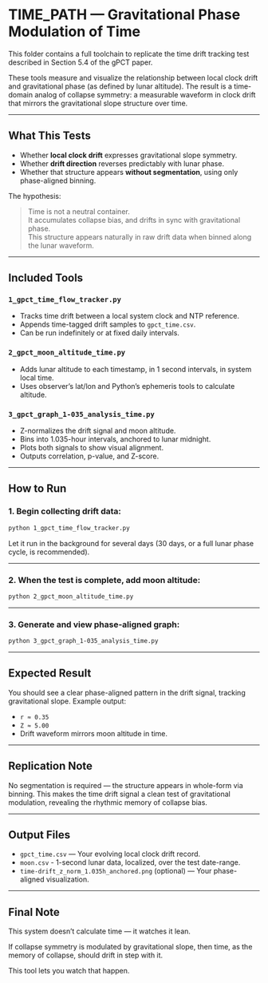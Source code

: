 # TIME_PATH — Gravitational Phase Modulation of Time

This folder contains a full toolchain to replicate the time drift tracking test described in Section 5.4 of the gPCT paper.

These tools measure and visualize the relationship between local clock drift and gravitational phase (as defined by lunar altitude). The result is a time-domain analog of collapse symmetry: a measurable waveform in clock drift that mirrors the gravitational slope structure over time.

---

## What This Tests

- Whether **local clock drift** expresses gravitational slope symmetry.
- Whether **drift direction** reverses predictably with lunar phase.
- Whether that structure appears **without segmentation**, using only phase-aligned binning.

The hypothesis:

> Time is not a neutral container.  
> It accumulates collapse bias, and drifts in sync with gravitational phase.  
> This structure appears naturally in raw drift data when binned along the lunar waveform.

---

## Included Tools

### `1_gpct_time_flow_tracker.py`

- Tracks time drift between a local system clock and NTP reference.
- Appends time-tagged drift samples to `gpct_time.csv`.
- Can be run indefinitely or at fixed daily intervals.

### `2_gpct_moon_altitude_time.py`

- Adds lunar altitude to each timestamp, in 1 second intervals, in system local time.
- Uses observer’s lat/lon and Python’s ephemeris tools to calculate altitude.

### `3_gpct_graph_1-035_analysis_time.py`

- Z-normalizes the drift signal and moon altitude.
- Bins into 1.035-hour intervals, anchored to lunar midnight.
- Plots both signals to show visual alignment.
- Outputs correlation, p-value, and Z-score.

---

## How to Run

### 1. Begin collecting drift data:

```bash
python 1_gpct_time_flow_tracker.py
```

Let it run in the background for several days (30 days, or a full lunar phase cycle, is recommended).

---

### 2. When the test is complete, add moon altitude:

```bash
python 2_gpct_moon_altitude_time.py
```

---

### 3. Generate and view phase-aligned graph:

```bash
python 3_gpct_graph_1-035_analysis_time.py
```

---

## Expected Result

You should see a clear phase-aligned pattern in the drift signal, tracking gravitational slope. Example output:

- `r ≈ 0.35`
- `Z ≈ 5.00`
- Drift waveform mirrors moon altitude in time.

---

## Replication Note

No segmentation is required — the structure appears in whole-form via binning. This makes the time drift signal a clean test of gravitational modulation, revealing the rhythmic memory of collapse bias.

---

## Output Files

- `gpct_time.csv` — Your evolving local clock drift record.
- `moon.csv` - 1-second lunar data, localized, over the test date-range.
- `time-drift_z_norm_1.035h_anchored.png` (optional) — Your phase-aligned visualization.

---

## Final Note

This system doesn’t calculate time — it watches it lean.

If collapse symmetry is modulated by gravitational slope, then time, as the memory of collapse, should drift in step with it.

This tool lets you watch that happen.
